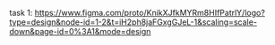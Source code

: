 task 1:
https://www.figma.com/proto/KnikXJfkMYRm8HIfPatrlY/logo?type=design&node-id=1-2&t=iH2ph8jaFGxgGJeL-1&scaling=scale-down&page-id=0%3A1&mode=design
